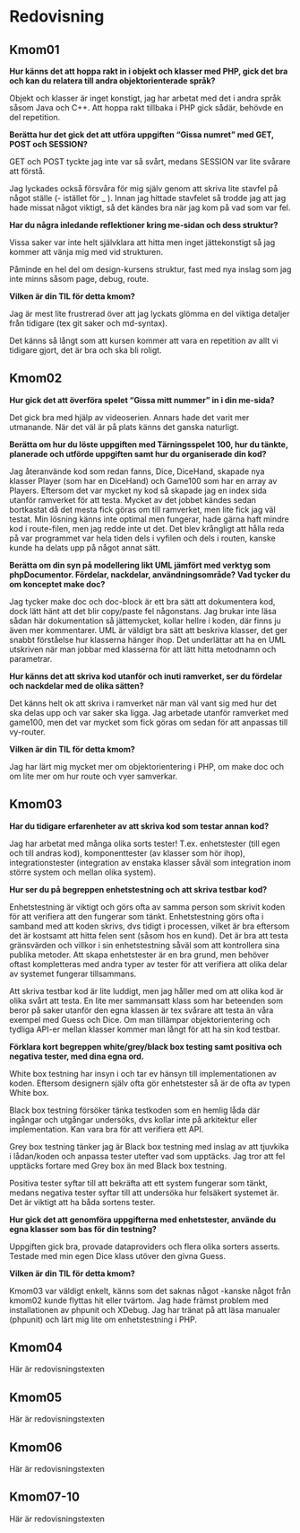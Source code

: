 ---
...
Redovisning
=========================



Kmom01
-------------------------


**Hur känns det att hoppa rakt in i objekt och klasser med PHP, gick det bra och kan du relatera till andra objektorienterade språk?**

Objekt och klasser är inget konstigt, jag har arbetat med det i andra språk såsom Java och C++.
Att hoppa rakt tillbaka i PHP gick sådär, behövde en del repetition.

**Berätta hur det gick det att utföra uppgiften “Gissa numret” med GET, POST och SESSION?**

GET och POST tyckte jag inte var så svårt, medans SESSION var lite svårare att förstå.

Jag lyckades också försvåra för mig själv genom att skriva lite stavfel på något ställe (- istället för _ ). Innan jag hittade stavfelet så trodde jag att jag hade missat något viktigt, så det kändes bra när jag kom på vad som var fel.

**Har du några inledande reflektioner kring me-sidan och dess struktur?**

Vissa saker var inte helt självklara att hitta men inget jättekonstigt så jag kommer att vänja mig med vid strukturen.

Påminde en hel del om design-kursens struktur, fast med nya inslag som jag inte minns såsom page, debug, route.

**Vilken är din TIL för detta kmom?**

Jag är mest lite frustrerad över att jag lyckats glömma en del viktiga detaljer från tidigare (tex git saker och md-syntax).

Det känns så långt som att kursen kommer att vara en repetition av allt vi tidigare gjort, det är bra och ska bli roligt.


Kmom02
-------------------------


**Hur gick det att överföra spelet “Gissa mitt nummer” in i din me-sida?**

Det gick bra med hjälp av videoserien. Annars hade det varit mer utmanande.
När det väl är på plats känns det ganska naturligt.

**Berätta om hur du löste uppgiften med Tärningsspelet 100, hur du tänkte, planerade och utförde uppgiften samt hur du organiserade din kod?**

Jag återanvände kod som redan fanns, Dice, DiceHand, skapade nya klasser Player (som har en DiceHand) och Game100 som har en array av Players.
Eftersom det var mycket ny kod så skapade jag en index sida utanför ramverket för att testa. Mycket av det jobbet kändes sedan bortkastat då det mesta fick göras om till ramverket, men lite fick jag väl testat.
Min lösning känns inte optimal men fungerar, hade gärna haft mindre kod i route-filen, men jag redde inte ut det. Det blev krångligt att hålla reda på var programmet var hela tiden dels i vyfilen och dels i routen, kanske kunde ha delats upp på något annat sätt.

**Berätta om din syn på modellering likt UML jämfört med verktyg som phpDocumentor. Fördelar, nackdelar, användningsområde? Vad tycker du om konceptet make doc?**

Jag tycker make doc och doc-block är ett bra sätt att dokumentera kod, dock lätt hänt att det blir copy/paste fel någonstans. Jag brukar inte läsa sådan här dokumentation så jättemycket, kollar hellre i koden, där finns ju även mer kommentarer.
UML är väldigt bra sätt att beskriva klasser, det ger snabbt förståelse hur klasserna hänger ihop. Det underlättar att ha en UML utskriven när man jobbar med klasserna för att lätt hitta metodnamn och parametrar.

**Hur känns det att skriva kod utanför och inuti ramverket, ser du fördelar och nackdelar med de olika sätten?**

Det känns helt ok att skriva i ramverket när man väl vant sig med hur det ska delas upp och var saker ska ligga. Jag arbetade utanför ramverket med game100, men det var mycket som fick göras om sedan för att anpassas till vy-router.

**Vilken är din TIL för detta kmom?**

Jag har lärt mig mycket mer om objektorientering i PHP, om make doc och om lite mer om hur route och vyer samverkar.



Kmom03
-------------------------

**Har du tidigare erfarenheter av att skriva kod som testar annan kod?**

Jag har arbetat med många olika sorts tester! T.ex. enhetstester (till egen och till andras kod), komponenttester (av klasser som hör ihop), integrationstester (integration av enstaka klasser såväl som integration inom större system och mellan olika system).

**Hur ser du på begreppen enhetstestning och att skriva testbar kod?**

Enhetstestning är viktigt och görs ofta av samma person som skrivit koden för att verifiera att den fungerar som tänkt.
Enhetstestning görs ofta i samband med att koden skrivs, dvs tidigt i processen, vilket är bra eftersom det är kostsamt att hitta felen sent (såsom hos en kund).
Det är bra att testa gränsvärden och villkor i sin enhetstestning såväl som att kontrollera sina publika metoder.
Att skapa enhetstester är en bra grund, men behöver oftast kompletteras med andra typer av tester för att verifiera att olika delar av systemet fungerar tillsammans.

Att skriva testbar kod är lite luddigt, men jag håller med om att olika kod är olika svårt att testa.
En lite mer sammansatt klass som har beteenden som beror på saker utanför den egna klassen är tex svårare att testa än våra exempel med Guess och Dice.
Om man tillämpar objektorientering och tydliga API-er mellan klasser kommer man långt för att ha sin kod testbar.

**Förklara kort begreppen white/grey/black box testing samt positiva och negativa tester, med dina egna ord.**

White box testning har insyn i och tar ev hänsyn till implementationen av koden. Eftersom designern själv ofta gör enhetstester så är de ofta av typen White box.

Black box testning försöker tänka testkoden som en hemlig låda där ingångar och utgångar undersöks, dvs kollar inte på arkitektur eller implementation. Kan vara bra för att verifiera ett API.

Grey box testning tänker jag är Black box testning med inslag av att tjuvkika i lådan/koden och anpassa tester utefter vad som upptäcks. Jag tror att fel upptäcks fortare med Grey box än med Black box testning.

Positiva tester syftar till att bekräfta att ett system fungerar som tänkt, medans negativa tester syftar till att undersöka hur felsäkert systemet är. Det är viktigt att ha båda sortens tester.

**Hur gick det att genomföra uppgifterna med enhetstester, använde du egna klasser som bas för din testning?**

Uppgiften gick bra, provade dataproviders och flera olika sorters asserts. Testade med min egen Dice klass utöver den givna Guess.

**Vilken är din TIL för detta kmom?**

Kmom03 var väldigt enkelt, känns som det saknas något -kanske något från kmom02 kunde flyttas hit eller tvärtom.
Jag hade främst problem med installationen av phpunit och XDebug. Jag har tränat på att läsa manualer (phpunit) och lärt mig lite om enhetstestning i PHP.


Kmom04
-------------------------

Här är redovisningstexten



Kmom05
-------------------------

Här är redovisningstexten



Kmom06
-------------------------

Här är redovisningstexten



Kmom07-10
-------------------------

Här är redovisningstexten
